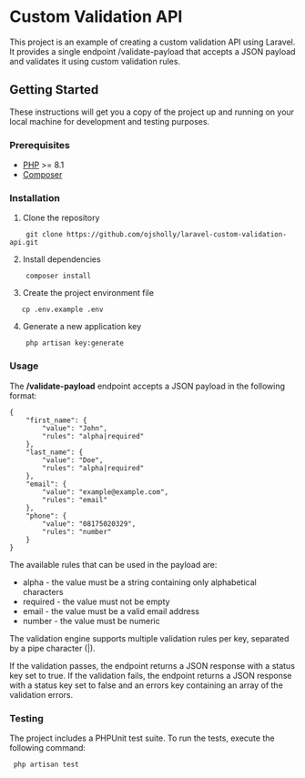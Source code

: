 # Custom Validation API

This project is an example of creating a custom validation API using Laravel. It provides a single endpoint /validate-payload that accepts a JSON payload and validates it using custom validation rules.

## Getting Started

These instructions will get you a copy of the project up and running on your local machine for development and testing purposes.

### Prerequisites
- [PHP](https://secure.php.net/downloads.php) >= 8.1
- [Composer](https://getcomposer.org/)

### Installation
1. Clone the repository
```
    git clone https://github.com/ojsholly/laravel-custom-validation-api.git
```

2. Install dependencies
```
    composer install
```

3. Create the project environment file
```
   cp .env.example .env
```

4. Generate a new application key
```  
    php artisan key:generate
```

### Usage
The **/validate-payload** endpoint accepts a JSON payload in the following format:

```
{
    "first_name": {
        "value": "John",
        "rules": "alpha|required"
    },
    "last_name": {
        "value": "Doe",
        "rules": "alpha|required"
    },
    "email": {
        "value": "example@example.com",
        "rules": "email"
    },
    "phone": {
        "value": "08175020329",
        "rules": "number"
    }
}
```

The available rules that can be used in the payload are:
- alpha - the value must be a string containing only alphabetical characters
- required - the value must not be empty
- email - the value must be a valid email address
- number - the value must be numeric

The validation engine supports multiple validation rules per key, separated by a pipe character (|).

If the validation passes, the endpoint returns a JSON response with a status key set to true. If the validation fails, the endpoint returns a JSON response with a status key set to false and an errors key containing an array of the validation errors.

### Testing
The project includes a PHPUnit test suite. To run the tests, execute the following command:
```
 php artisan test
```
